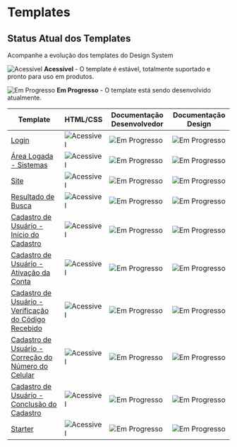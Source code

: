 # Templates

## Status Atual dos Templates

Acompanhe a evolução dos templates do Design System

![Acessivel](assets/componentes/docs/assets/images/overview/check.png) **Acessível** - O template é estável, totalmente suportado e pronto para uso em produtos.

![Em Progresso](assets/componentes/docs/assets/images/overview/sync.png) **Em Progresso** - O template está sendo desenvolvido atualmente.

| Template | HTML/CSS | Documentação Desenvolvedor | Documentação Design
|-|-|-|-|
|[Login](/ds/showcase/templates/login)|![Acessivel](assets/componentes/docs/assets/images/overview/check.png)|![Em Progresso](assets/componentes/docs/assets/images/overview/sync.png)|![Em Progresso](assets/componentes/docs/assets/images/overview/sync.png)|
|[Área Logada - Sistemas](/ds/showcase/templates/page)|![Acessivel](assets/componentes/docs/assets/images/overview/check.png)|![Em Progresso](assets/componentes/docs/assets/images/overview/sync.png)|![Em Progresso](assets/componentes/docs/assets/images/overview/sync.png)|
|[Site](/ds/showcase/templates/portal)|![Acessivel](assets/componentes/docs/assets/images/overview/check.png)|![Em Progresso](assets/componentes/docs/assets/images/overview/sync.png)|![Em Progresso](assets/componentes/docs/assets/images/overview/sync.png)|
|[Resultado de Busca](/ds/showcase/templates/search)|![Acessivel](assets/componentes/docs/assets/images/overview/check.png)|![Em Progresso](assets/componentes/docs/assets/images/overview/sync.png)|![Em Progresso](assets/componentes/docs/assets/images/overview/sync.png)|
|[Cadastro de Usuário - Início do Cadastro](/ds/showcase/templates/signin)|![Acessivel](assets/componentes/docs/assets/images/overview/check.png)|![Em Progresso](assets/componentes/docs/assets/images/overview/sync.png)|![Em Progresso](assets/componentes/docs/assets/images/overview/sync.png)|
|[Cadastro de Usuário - Ativação da Conta](/ds/showcase/templates/signin-1)|![Acessivel](assets/componentes/docs/assets/images/overview/check.png)|![Em Progresso](assets/componentes/docs/assets/images/overview/sync.png)|![Em Progresso](assets/componentes/docs/assets/images/overview/sync.png)|
|[Cadastro de Usuário - Verificação do Código Recebido](/ds/showcase/templates/signin-2)|![Acessivel](assets/componentes/docs/assets/images/overview/check.png)|![Em Progresso](assets/componentes/docs/assets/images/overview/sync.png)|![Em Progresso](assets/componentes/docs/assets/images/overview/sync.png)|
|[Cadastro de Usuário - Correção do Número do Celular](/ds/showcase/templates/signin-3)|![Acessivel](assets/componentes/docs/assets/images/overview/check.png)|![Em Progresso](assets/componentes/docs/assets/images/overview/sync.png)|![Em Progresso](assets/componentes/docs/assets/images/overview/sync.png)|
|[Cadastro de Usuário - Conclusão do Cadastro](/ds/showcase/templates/signin-4)|![Acessivel](assets/componentes/docs/assets/images/overview/check.png)|![Em Progresso](assets/componentes/docs/assets/images/overview/sync.png)|![Em Progresso](assets/componentes/docs/assets/images/overview/sync.png)|
|[Starter](/ds/showcase/templates/starter)|![Acessivel](assets/componentes/docs/assets/images/overview/check.png)|![Em Progresso](assets/componentes/docs/assets/images/overview/sync.png)|![Em Progresso](assets/componentes/docs/assets/images/overview/sync.png)|